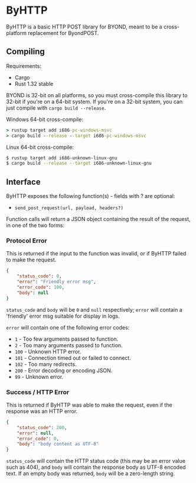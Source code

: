 # ByHTTP

ByHTTP is a basic HTTP POST library for BYOND, meant to be a cross-platform replacement for ByondPOST.

## Compiling

Requirements:

- Cargo
- Rust 1.32 stable

BYOND is 32-bit on all platforms, so you must cross-compile this library to 32-bit if you're on a 64-bit system. If you're on a 32-bit system, you can just compile with `cargo build --release`.

Windows 64-bit cross-compile:

```cmd
> rustup target add i686-pc-windows-msvc
> cargo build --release --target i686-pc-windows-msvc
```

Linux 64-bit cross-compile:

```sh
$ rustup target add i686-unknown-linux-gnu
$ cargo build --release --target i686-unknown-linux-gnu
```

## Interface

ByHTTP exposes the following function(s) - fields with ? are optional:

- `send_post_request(url, payload, headers?)`

Function calls will return a JSON object containing the result of the request, in one of the two forms:

### Protocol Error

This is returned if the input to the function was invalid, or if ByHTTP failed to make the request.

```json
{
    "status_code": 0,
    "error": "Friendly error msg",
    "error_code": 100,
    "body": null
}
```

`status_code` and `body` will be `0` and `null` respectively; `error` will contain a 'friendly' error msg suitable for display in logs.

`error` will contain one of the following error codes:

- `1` - Too few arguments passed to function.
- `2` - Too many arguments passed to function.
- `100` - Unknown HTTP error.
- `101` - Connection timed out or failed to connect.
- `102` - Too many redirects.
- `200` - Error decoding or encoding JSON.
- `99` - Unknown error.

### Success / HTTP Error

This is returned if ByHTTP was able to make the request, even if the response was an HTTP error.

```json
{
    "status_code": 200,
    "error": null,
    "error_code": 0,
    "body": "body content as UTF-8"
}
```

`status_code` will contain the HTTP status code (this may be an error value such as 404), and `body` will contain the response body as UTF-8 encoded text. If an empty body was returned, `body` will be a zero-length string.
